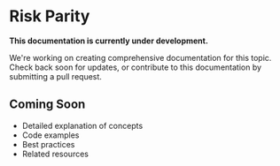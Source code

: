 # Risk Parity

**This documentation is currently under development.**

We're working on creating comprehensive documentation for this topic. Check back soon for updates, or contribute to this documentation by submitting a pull request.

## Coming Soon

- Detailed explanation of concepts
- Code examples
- Best practices
- Related resources
